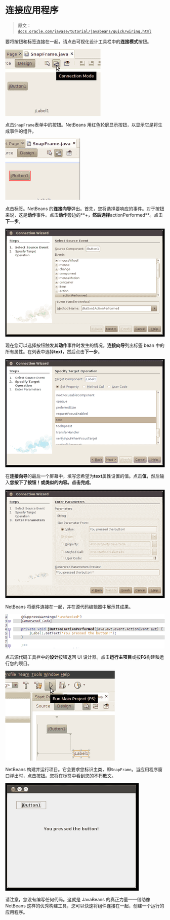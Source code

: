 # 连接应用程序

> 原文：[`docs.oracle.com/javase/tutorial/javabeans/quick/wiring.html`](https://docs.oracle.com/javase/tutorial/javabeans/quick/wiring.html)

要将按钮和标签连接在一起，请点击可视化设计工具栏中的**连接模式**按钮。

![可视化设计工具栏中的连接模式按钮](img/54113b7eb248afe82fd7e8c9923d36ad.png)

点击`SnapFrame`表单中的按钮。NetBeans 用红色轮廓显示按钮，以显示它是将生成事件的组件。

![NetBeans 轮廓显示生成事件的组件](img/a5d2d0e9143e3f8d5f8628fce3930370.png)

点击标签。NetBeans 的**连接向导**弹出。首先，您将选择要响应的事件。对于按钮来说，这是**动作**事件。点击**动作**旁边的**+**，然后选择**actionPerformed**。点击**下一步**。

![选择源事件](img/86f6744c27254cc18b1310a006dbc87e.png)

现在您可以选择按钮触发其**动作**事件时发生的情况。**连接向导**列出标签 bean 中的所有属性。在列表中选择**text**，然后点击**下一步**。

![选择目标属性](img/4fdf18fcb3294789fd13d2de91c55c71.png)

在**连接向导**的最后一个屏幕中，填写您希望为**text**属性设置的值。点击**值**，然后输入**您按下了按钮！**或类似的内容。点击**完成**。

![填写数值](img/6cda033ce2670ee212c1d0bbc11e5811.png)

NetBeans 将组件连接在一起，并在源代码编辑器中展示其成果。

![连接的代码](img/7f6ce6e1e5ed6a9b04f5cf4f83f2668e.png)

点击源代码工具栏中的**设计**按钮返回 UI 设计器。点击**运行主项目**或按**F6**构建和运行您的项目。

![运行主项目按钮](img/2b7d177820e826f52340ab8226c3deb3.png)

NetBeans 构建并运行项目。它会要求您标识主类，即`SnapFrame`。当应用程序窗口弹出时，点击按钮。您将在标签中看到您的不朽散文。

![看吧，没有代码！](img/a0002bca7db64ec21d1aaaa3e96694b6.png)

请注意，您没有编写任何代码。这就是 JavaBeans 的真正力量——借助像 NetBeans 这样的优秀构建工具，您可以快速将组件连接在一起，创建一个运行的应用程序。
